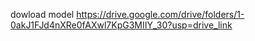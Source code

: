 dowload model
https://drive.google.com/drive/folders/1-0akJ1FJd4nXRe0fAXwl7KpG3MIIY_30?usp=drive_link